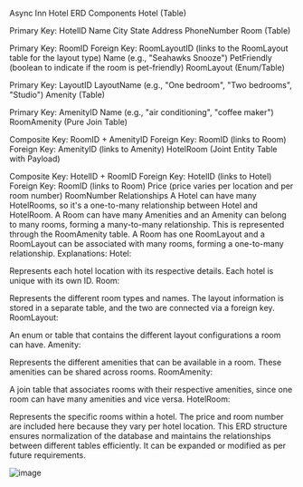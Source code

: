 Async Inn Hotel
ERD Components
Hotel (Table)

Primary Key: HotelID
Name
City
State
Address
PhoneNumber
Room (Table)

Primary Key: RoomID
Foreign Key: RoomLayoutID (links to the RoomLayout table for the layout type)
Name (e.g., "Seahawks Snooze")
PetFriendly (boolean to indicate if the room is pet-friendly)
RoomLayout (Enum/Table)

Primary Key: LayoutID
LayoutName (e.g., "One bedroom", "Two bedrooms", "Studio")
Amenity (Table)

Primary Key: AmenityID
Name (e.g., "air conditioning", "coffee maker")
RoomAmenity (Pure Join Table)

Composite Key: RoomID + AmenityID
Foreign Key: RoomID (links to Room)
Foreign Key: AmenityID (links to Amenity)
HotelRoom (Joint Entity Table with Payload)

Composite Key: HotelID + RoomID
Foreign Key: HotelID (links to Hotel)
Foreign Key: RoomID (links to Room)
Price (price varies per location and per room number)
RoomNumber
Relationships
A Hotel can have many HotelRooms, so it's a one-to-many relationship between Hotel and HotelRoom.
A Room can have many Amenities and an Amenity can belong to many rooms, forming a many-to-many relationship. This is represented through the RoomAmenity table.
A Room has one RoomLayout and a RoomLayout can be associated with many rooms, forming a one-to-many relationship.
Explanations:
Hotel:

Represents each hotel location with its respective details. Each hotel is unique with its own ID.
Room:

Represents the different room types and names. The layout information is stored in a separate table, and the two are connected via a foreign key.
RoomLayout:

An enum or table that contains the different layout configurations a room can have.
Amenity:

Represents the different amenities that can be available in a room. These amenities can be shared across rooms.
RoomAmenity:

A join table that associates rooms with their respective amenities, since one room can have many amenities and vice versa.
HotelRoom:

Represents the specific rooms within a hotel. The price and room number are included here because they vary per hotel location.
This ERD structure ensures normalization of the database and maintains the relationships between different tables efficiently. It can be expanded or modified as per future requirements.

![image](".\Img\Schema.png")